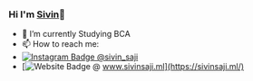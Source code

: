### Hi I'm [Sivin](https://sivinsaji.ml/)👋

- 🔭 I’m currently Studying BCA
-  📫 How to reach me:
- [![Instagram Badge](https://img.shields.io/badge/-Instagram-e4405f?style=flat-square&logo=Instagram&logoColor=white) @sivin_saji](https://www.instagram.com/sivin_saji/)
- [![Website Badge](https://img.shields.io/badge/Website-3b5998?style=flat-square&logo=google-chrome&logoColor=white) @ www.sivinsaji.ml](https://sivinsaji.ml/)


